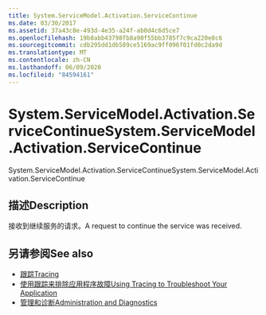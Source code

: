 ```yaml
---
title: System.ServiceModel.Activation.ServiceContinue
ms.date: 03/30/2017
ms.assetid: 37a43c8e-493d-4e35-a24f-ab0d4c6d5ce7
ms.openlocfilehash: 19b8abb43798fb8a90f55bb3785f7c9ca220e8c6
ms.sourcegitcommit: cdb295dd1db589ce5169ac9ff096f01fd0c2da9d
ms.translationtype: MT
ms.contentlocale: zh-CN
ms.lasthandoff: 06/09/2020
ms.locfileid: "84594161"
---
```

# <a name="systemservicemodelactivationservicecontinue"></a><span data-ttu-id="5411f-102">System.ServiceModel.Activation.ServiceContinue</span><span class="sxs-lookup"><span data-stu-id="5411f-102">System.ServiceModel.Activation.ServiceContinue</span></span>
<span data-ttu-id="5411f-103">System.ServiceModel.Activation.ServiceContinue</span><span class="sxs-lookup"><span data-stu-id="5411f-103">System.ServiceModel.Activation.ServiceContinue</span></span>  
  
## <a name="description"></a><span data-ttu-id="5411f-104">描述</span><span class="sxs-lookup"><span data-stu-id="5411f-104">Description</span></span>  
 <span data-ttu-id="5411f-105">接收到继续服务的请求。</span><span class="sxs-lookup"><span data-stu-id="5411f-105">A request to continue the service was received.</span></span>  
  
## <a name="see-also"></a><span data-ttu-id="5411f-106">另请参阅</span><span class="sxs-lookup"><span data-stu-id="5411f-106">See also</span></span>

- [<span data-ttu-id="5411f-107">跟踪</span><span class="sxs-lookup"><span data-stu-id="5411f-107">Tracing</span></span>](index.md)
- [<span data-ttu-id="5411f-108">使用跟踪来排除应用程序故障</span><span class="sxs-lookup"><span data-stu-id="5411f-108">Using Tracing to Troubleshoot Your Application</span></span>](using-tracing-to-troubleshoot-your-application.md)
- [<span data-ttu-id="5411f-109">管理和诊断</span><span class="sxs-lookup"><span data-stu-id="5411f-109">Administration and Diagnostics</span></span>](../index.md)
